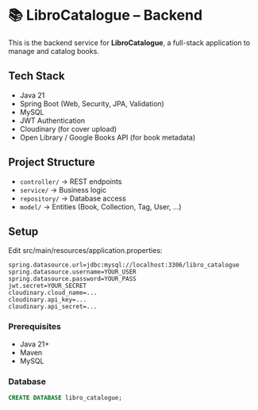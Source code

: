 # 📚 LibroCatalogue – Backend

This is the backend service for **LibroCatalogue**, a full-stack application to manage and catalog books.

## Tech Stack
- Java 21
- Spring Boot (Web, Security, JPA, Validation)
- MySQL
- JWT Authentication
- Cloudinary (for cover upload)
- Open Library / Google Books API (for book metadata)

## Project Structure
- `controller/` → REST endpoints
- `service/` → Business logic
- `repository/` → Database access
- `model/` → Entities (Book, Collection, Tag, User, …)

## Setup
Edit src/main/resources/application.properties:

```properties
spring.datasource.url=jdbc:mysql://localhost:3306/libro_catalogue
spring.datasource.username=YOUR_USER
spring.datasource.password=YOUR_PASS
jwt.secret=YOUR_SECRET
cloudinary.cloud_name=...
cloudinary.api_key=...
cloudinary.api_secret=... 
```
### Prerequisites
- Java 21+
- Maven
- MySQL

### Database
```sql
CREATE DATABASE libro_catalogue;

